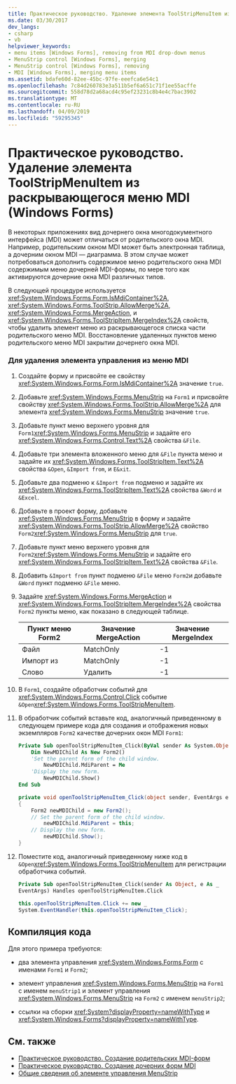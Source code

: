 ```yaml
---
title: Практическое руководство. Удаление элемента ToolStripMenuItem из раскрывающегося меню MDI (Windows Forms)
ms.date: 03/30/2017
dev_langs:
- csharp
- vb
helpviewer_keywords:
- menu items [Windows Forms], removing from MDI drop-down menus
- MenuStrip control [Windows Forms], merging
- MenuStrip control [Windows Forms], removing
- MDI [Windows Forms], merging menu items
ms.assetid: bdafe60d-82ee-45bc-97fe-eeefca6e54c1
ms.openlocfilehash: 7c84d260783e3a511b5ef6a651c71f1ee55acffe
ms.sourcegitcommit: 558d78d2a68acd4c95ef23231c8b4e4c7bac3902
ms.translationtype: MT
ms.contentlocale: ru-RU
ms.lasthandoff: 04/09/2019
ms.locfileid: "59295345"
---
```

# <a name="how-to-remove-a-toolstripmenuitem-from-an-mdi-drop-down-menu-windows-forms"></a>Практическое руководство. Удаление элемента ToolStripMenuItem из раскрывающегося меню MDI (Windows Forms)
В некоторых приложениях вид дочернего окна многодокументного интерфейса (MDI) может отличаться от родительского окна MDI. Например, родительским окном MDI может быть электронная таблица, а дочерним окном MDI — диаграмма. В этом случае может потребоваться дополнить содержимое меню родительского окна MDI содержимым меню дочерней MDI-формы, по мере того как активируются дочерние окна MDI различных типов.  
  
 В следующей процедуре используется <xref:System.Windows.Forms.Form.IsMdiContainer%2A>, <xref:System.Windows.Forms.ToolStrip.AllowMerge%2A>, <xref:System.Windows.Forms.MergeAction>, и <xref:System.Windows.Forms.ToolStripItem.MergeIndex%2A> свойств, чтобы удалить элемент меню из раскрывающегося списка части родительского меню MDI. Восстановление удаленных пунктов меню родительского меню MDI закрытии дочернего окна MDI.  
  
### <a name="to-remove-a-menustrip-from-an-mdi-drop-down-menu"></a>Для удаления элемента управления из меню MDI  
  
1. Создайте форму и присвойте ее свойству <xref:System.Windows.Forms.Form.IsMdiContainer%2A> значение `true`.  
  
2. Добавьте <xref:System.Windows.Forms.MenuStrip> на `Form1` и присвойте свойству <xref:System.Windows.Forms.ToolStrip.AllowMerge%2A> для элемента <xref:System.Windows.Forms.MenuStrip> значение `true`.  
  
3. Добавьте пункт меню верхнего уровня для `Form1`<xref:System.Windows.Forms.MenuStrip> и задайте его <xref:System.Windows.Forms.Control.Text%2A> свойства `&File`.  
  
4. Добавьте три элемента вложенного меню для `&File` пункта меню и задайте их <xref:System.Windows.Forms.ToolStripItem.Text%2A> свойства `&Open`, `&Import from`, и `E&xit`.  
  
5. Добавьте два подменю к `&Import from` подменю и задайте их <xref:System.Windows.Forms.ToolStripItem.Text%2A> свойства `&Word` и `&Excel`.  
  
6. Добавьте в проект форму, добавьте <xref:System.Windows.Forms.MenuStrip> в форму и задайте <xref:System.Windows.Forms.ToolStrip.AllowMerge%2A> свойство `Form2`<xref:System.Windows.Forms.MenuStrip> для `true`.  
  
7. Добавьте пункт меню верхнего уровня для `Form2`<xref:System.Windows.Forms.MenuStrip> и задайте его <xref:System.Windows.Forms.ToolStripItem.Text%2A> свойства `&File`.  
  
8. Добавить `&Import from` пункт подменю `&File` меню `Form2`и добавьте `&Word` пункт подменю `&File` меню.  
  
9. Задайте <xref:System.Windows.Forms.MergeAction> и <xref:System.Windows.Forms.ToolStripItem.MergeIndex%2A> свойства `Form2` пункты меню, как показано в следующей таблице.  
  
    |Пункт меню Form2|Значение MergeAction|Значение MergeIndex|  
    |---------------------|-----------------------|----------------------|  
    |Файл|MatchOnly|-1|  
    |Импорт из|MatchOnly|-1|  
    |Слово|Удалить|-1|  
  
10. В `Form1`, создайте обработчик событий для <xref:System.Windows.Forms.Control.Click> событие `&Open`<xref:System.Windows.Forms.ToolStripMenuItem>.  
  
11. В обработчик событий вставьте код, аналогичный приведенному в следующем примере кода для создания и отображения новых экземпляров `Form2` качестве дочерних окон MDI `Form1`:  
  
    ```vb  
    Private Sub openToolStripMenuItem_Click(ByVal sender As System.Object, ByVal e As System.EventArgs) Handles openToolStripMenuItem.Click  
        Dim NewMDIChild As New Form2()  
        'Set the parent form of the child window.  
            NewMDIChild.MdiParent = Me  
        'Display the new form.  
            NewMDIChild.Show()  
    End Sub  
    ```  
  
    ```csharp  
    private void openToolStripMenuItem_Click(object sender, EventArgs e)  
    {  
        Form2 newMDIChild = new Form2();  
        // Set the parent form of the child window.  
            newMDIChild.MdiParent = this;  
        // Display the new form.  
            newMDIChild.Show();  
    }  
    ```  
  
12. Поместите код, аналогичный приведенному ниже код в `&Open`<xref:System.Windows.Forms.ToolStripMenuItem> для регистрации обработчика событий.  
  
    ```vb  
    Private Sub openToolStripMenuItem_Click(sender As Object, e As _  
    EventArgs) Handles openToolStripMenuItem.Click  
    ```  
  
    ```csharp  
    this.openToolStripMenuItem.Click += new _  
    System.EventHandler(this.openToolStripMenuItem_Click);  
    ```  
  
## <a name="compiling-the-code"></a>Компиляция кода  
 Для этого примера требуются:  
  
-   два элемента управления <xref:System.Windows.Forms.Form> с именами `Form1` и `Form2`;  
  
-   элемент управления <xref:System.Windows.Forms.MenuStrip> на `Form1` с именем `menuStrip1` и элемент управления <xref:System.Windows.Forms.MenuStrip> на `Form2` с именем `menuStrip2`;  
  
-   ссылки на сборки <xref:System?displayProperty=nameWithType> и <xref:System.Windows.Forms?displayProperty=nameWithType>.  
  
## <a name="see-also"></a>См. также

- [Практическое руководство. Создание родительских MDI-форм](../advanced/how-to-create-mdi-parent-forms.md)
- [Практическое руководство. Создание дочерних форм MDI](../advanced/how-to-create-mdi-child-forms.md)
- [Общие сведения об элементе управления MenuStrip](menustrip-control-overview-windows-forms.md)
